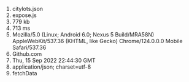 1. citylots.json
2. expose.js
3. 779 kb
4. 713 ms
5. Mozilla/5.0 (Linux; Android 6.0; Nexus 5 Build/MRA58N) AppleWebKit/537.36 (KHTML, like Gecko) Chrome/124.0.0.0 Mobile Safari/537.36
6. Github.com
7. Thu, 15 Sep 2022 22:44:30 GMT
8. application/json; charset=utf-8
9. fetchData


